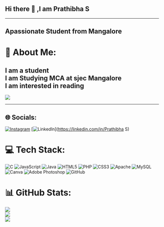 ## Hi there 👋 ,I am Prathibha S
---
Apassionate Student from Mangalore
---

# 💫 About Me:
I am a student <br>I am Studying MCA at sjec Mangalore<br>I am interested in reading
---

[![](https://visitcount.itsvg.in/api?id=Prathibha887&icon=0&color=0)](https://visitcount.itsvg.in)

---

## 🌐 Socials:
[![Instagram](https://img.shields.io/badge/Instagram-%23E4405F.svg?logo=Instagram&logoColor=white)](https://instagram.com/prathibha3188) [![LinkedIn](https://img.shields.io/badge/LinkedIn-%230077B5.svg?logo=linkedin&logoColor=white)](https://linkedin.com/in/Prathibha S) 

# 💻 Tech Stack:
![C](https://img.shields.io/badge/c-%2300599C.svg?style=for-the-badge&logo=c&logoColor=white) ![JavaScript](https://img.shields.io/badge/javascript-%23323330.svg?style=for-the-badge&logo=javascript&logoColor=%23F7DF1E) ![Java](https://img.shields.io/badge/java-%23ED8B00.svg?style=for-the-badge&logo=openjdk&logoColor=white) ![HTML5](https://img.shields.io/badge/html5-%23E34F26.svg?style=for-the-badge&logo=html5&logoColor=white) ![PHP](https://img.shields.io/badge/php-%23777BB4.svg?style=for-the-badge&logo=php&logoColor=white) ![CSS3](https://img.shields.io/badge/css3-%231572B6.svg?style=for-the-badge&logo=css3&logoColor=white) ![Apache](https://img.shields.io/badge/apache-%23D42029.svg?style=for-the-badge&logo=apache&logoColor=white) ![MySQL](https://img.shields.io/badge/mysql-4479A1.svg?style=for-the-badge&logo=mysql&logoColor=white) ![Canva](https://img.shields.io/badge/Canva-%2300C4CC.svg?style=for-the-badge&logo=Canva&logoColor=white) ![Adobe Photoshop](https://img.shields.io/badge/adobe%20photoshop-%2331A8FF.svg?style=for-the-badge&logo=adobe%20photoshop&logoColor=white) ![GitHub](https://img.shields.io/badge/github-%23121011.svg?style=for-the-badge&logo=github&logoColor=white)
# 📊 GitHub Stats:
![](https://github-readme-stats.vercel.app/api?username=Prathibha887&theme=vue-dark&hide_border=false&include_all_commits=true&count_private=false)<br/>
![](https://github-readme-streak-stats.herokuapp.com/?user=Prathibha887&theme=vue-dark&hide_border=false)<br/>
![](https://github-readme-stats.vercel.app/api/top-langs/?username=Prathibha887&theme=vue-dark&hide_border=false&include_all_commits=true&count_private=false&layout=compact)




<!-- Proudly created with GPRM ( https://gprm.itsvg.in ) -->
